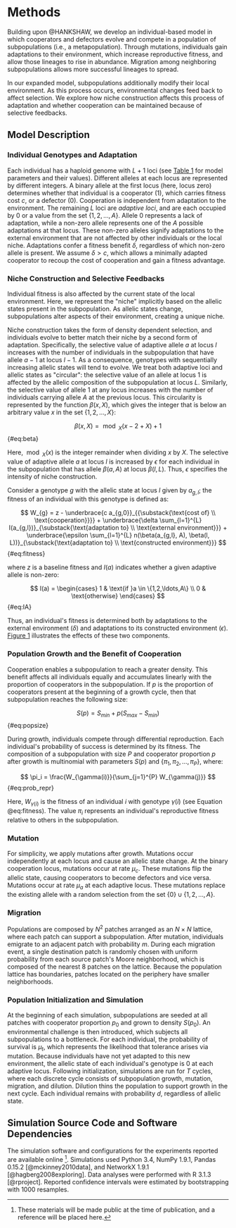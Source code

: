 
# Methods

Building upon @HANKSHAW, we develop an individual-based model in which cooperators and defectors evolve and compete in a population of subpopulations (i.e., a metapopulation).
Through mutations, individuals gain adaptations to their environment, which increase reproductive fitness, and allow those lineages to rise in abundance.
Migration among neighboring subpopulations allows more successful lineages to spread.

In our expanded model, subpopulations additionally modify their local environment.
As this process occurs, environmental changes feed back to affect selection.
We explore how niche construction affects this process of adaptation and whether cooperation can be maintained because of selective feedbacks.


## Model Description

### Individual Genotypes and Adaptation

Each individual has a haploid genome with $L + 1$ loci (see [Table 1](#tables) for model parameters and their values).
Different alleles at each locus are represented by different integers.
A binary allele at the first locus (here, locus zero) determines whether that individual is a cooperator ($1$), which carries fitness cost $c$, or a defector ($0$).
Cooperation is independent from adaptation to the environment.
The remaining $L$ loci are *adaptive loci*, and are each occupied by $0$ or a value from the set $\{1, 2, \ldots, A\}$.
Allele $0$ represents a lack of adaptation, while a non-zero allele represents one of the $A$ possible adaptations at that locus.
These non-zero alleles signify adaptations to the external environment that are not affected by other individuals or the local niche.
Adaptations confer a fitness benefit $\delta$, regardless of which non-zero allele is present.
We assume $\delta > c$, which allows a minimally adapted cooperator to recoup the cost of cooperation and gain a fitness advantage.


### Niche Construction and Selective Feedbacks

Individual fitness is also affected by the current state of the local environment.
Here, we represent the "niche" implicitly based on the allelic states present in the subpopulation.
As allelic states change, subpopulations alter aspects of their environment, creating a unique niche.

Niche construction takes the form of density dependent selection, and individuals evolve to better match their niche by a second form of adaptation.
Specifically, the selective value of adaptive allele $a$ at locus $l$ increases with the number of individuals in the subpopulation that have allele $a-1$ at locus $l-1$.
As a consequence, genotypes with sequentially increasing allelic states will tend to evolve.
We treat both adaptive loci and allelic states as "circular": the selective value of an allele at locus 1 is affected by the allelic composition of the subpopulation at locus $L$.
Similarly, the selective value of allele 1 at any locus increases with the number of individuals carrying allele $A$ at the previous locus.
This circularity is represented by the function $\beta(x,X)$, which gives the integer that is below an arbitrary value $x$ in the set $\{1, 2, \ldots, X\}$:

$$ \beta(x, X) = \bmod_{X}(x - 2 + X) + 1 $$ {#eq:beta}

Here, $\bmod_{X}(x)$ is the integer remainder when dividing $x$ by $X$.
The selective value of adaptive allele $a$ at locus $l$ is increased by $\epsilon$ for each individual in the subpopulation that has allele $\beta(a,A)$ at locus $\beta(l, L)$.
Thus, $\epsilon$ specifies the intensity of niche construction.

Consider a genotype $g$ with the allelic state at locus $l$ given by $a_{g,l}$; the fitness of an individual with this genotype is defined as:

$$ W_{g} = z - \underbrace{c a_{g,0}}_{{\substack{\text{cost of} \\ \text{cooperation}}}} + \underbrace{\delta \sum_{l=1}^{L} I(a_{g,l})}_{\substack{\text{adaptation to} \\ \text{external environment}}} + \underbrace{\epsilon \sum_{l=1}^{L} n(\beta(a_{g,l}, A), \beta(l, L))}_{\substack{\text{adaptation to} \\ \text{constructed environment}}} $$ {#eq:fitness}

where $z$ is a baseline fitness and $I(a)$ indicates whether a given adaptive allele is non-zero:

$$
I(a) =
\begin{cases}
    1 & \text{if }a \in \{1,2,\ldots,A\} \\
    0 & \text{otherwise}
\end{cases}
$$ {#eq:IA}

Thus, an individual's fitness is determined both by adaptations to the external environment ($\delta$) and adaptations to its constructed environment ($\epsilon$).
[Figure 1](#fig1) illustrates the effects of these two components.


### Population Growth and the Benefit of Cooperation

Cooperation enables a subpopulation to reach a greater density.
This benefit affects all individuals equally and accumulates linearly with the proportion of cooperators in the subpopulation.
If $p$ is the proportion of cooperators present at the beginning of a growth cycle, then that subpopulation reaches the following size:

$$ S(p) = S_{min} + p (S_{max} - S_{min}) $$ {#eq:popsize}

During growth, individuals compete through differential reproduction.
Each individual's probability of success is determined by its fitness.
The composition of a subpopulation with size $P$ and cooperator proportion $p$ after growth is multinomial with parameters $S(p)$ and $\{\pi_1, \pi_2, \ldots, \pi_{P}\}$, where:

$$ \pi_i = \frac{W_{\gamma(i)}}{\sum_{j=1}^{P} W_{\gamma(j)}} $$ {#eq:prob_repr}

Here, $W_{\gamma(i)}$ is the fitness of an individual $i$ with genotype $\gamma(i)$ (see Equation @eq:fitness).
The value $\pi_{i}$ represents an individual's reproductive fitness relative to others in the subpopulation.


### Mutation

For simplicity, we apply mutations after growth.
Mutations occur independently at each locus and cause an allelic state change.
At the binary cooperation locus, mutations occur at rate $\mu_{c}$.
These mutations flip the allelic state, causing cooperators to become defectors and vice versa.
Mutations occur at rate $\mu_{a}$ at each adaptive locus.
These mutations replace the existing allele with a random selection from the set $\{0\} \cup \{1, 2, \ldots, A\}$.


### Migration

Populations are composed by $N^2$ patches arranged as an $N \times N$ lattice, where each patch can support a subpopulation.
After mutation, individuals emigrate to an adjacent patch with probability $m$.
During each migration event, a single destination patch is randomly chosen with uniform probability from each source patch's Moore neighborhood, which is composed of the nearest 8 patches on the lattice.
Because the population lattice has boundaries, patches located on the periphery have smaller neighborhoods.


### Population Initialization and Simulation

At the beginning of each simulation, subpopulations are seeded at all patches with cooperator proportion $p_{0}$ and grown to density $S(p_{0})$.
An environmental challenge is then introduced, which subjects all subpopulations to a bottleneck.
For each individual, the probability of survival is $\mu_{t}$, which represents the likelihood that tolerance arises via mutation.
Because individuals have not yet adapted to this new environment, the allelic state of each individual's genotype is $0$ at each adaptive locus.
Following initialization, simulations are run for $T$ cycles, where each discrete cycle consists of subpopulation growth, mutation, migration, and dilution.
Dilution thins the population to support growth in the next cycle.
Each individual remains with probability $d$, regardless of allelic state.


## Simulation Source Code and Software Dependencies

The simulation software and configurations for the experiments reported are available online [^1].
Simulations used Python 3.4, NumPy 1.9.1, Pandas 0.15.2 [@mckinney2010data], and NetworkX 1.9.1 [@hagberg2008exploring].
Data analyses were performed with R 3.1.3 [@rproject].
Reported confidence intervals were estimated by bootstrapping with 1000 resamples.

[^1]: These materials will be made public at the time of publication, and a reference will be placed here.

